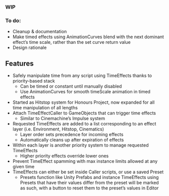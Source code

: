 ### **WIP**

### To do:
* Cleanup & documentation
* Make timed effects using AnimationCurves blend with the next dominant effect’s time scale, rather than the set curve return value
* Design rationale

## Features
* Safely manipulate time from any script using TimeEffects thanks to priority-based stack
  * Can be timed or constant until manually disabled 
  * Use AnimationCurves for smooth timeScale animation in timed effects
* Started as Hitstop system for Honours Project, now expanded for all time manipulation of all lengths
* Attach TimeEffectCaller to GameObjects that can trigger time effects
  * Similar to Cinemachine’s Impulse system
* Requested TimeEffects are added to a list corresponding to an effect layer (i.e. Environment, Hitstop, Cinematics)
  * Layer order sets precedence for incoming effects
  * Automatically cleans up after expiration of effects
* Within each layer is another priority system to manage requested TimeEffects
  * Higher priority effects override lower ones
* Prevent TimeEffect spamming with max instance limits allowed at any given time
* TimeEffects can either be set inside Caller scripts, or use a saved Preset
  * Presets function like Unity Prefabs and instance TimeEffects using Presets that have their values differ from the preset will be marked as such, with a button to reset them to the preset’s values in Editor
